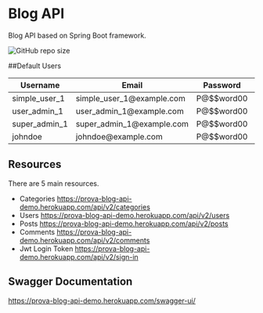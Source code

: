 # Blog API

Blog API based on Spring Boot framework.

![GitHub repo size](https://img.shields.io/github/repo-size/RafiouSitou90/POO?style=for-the-badge)

##Default Users
<table>
    <thead>
        <tr>
            <th>Username</th>
            <th>Email</th>
            <th>Password</th>
            <th>Role</th>
        </tr>
    </thead>
    <tbody>
        <tr>
            <td>simple_user_1</td>
            <td>simple_user_1@example.com</td>
            <td>P@$$word00</td>
            <td>USER</td>
        </tr>
        <tr>
            <td>user_admin_1</td>
            <td>user_admin_1@example.com</td>
            <td>P@$$word00</td>
            <td>ADMIN</td>
        </tr>
        <tr>
            <td>super_admin_1</td>
            <td>super_admin_1@example.com</td>
            <td>P@$$word00</td>
            <td>SUPER_ADMIN</td>
        </tr>
        <tr>
            <td>johndoe</td>
            <td>johndoe@example.com</td>
            <td>P@$$word00</td>
            <td>SUPER_ADMIN</td>
        </tr>
    </tbody>
</table>

## Resources
There are 5 main resources.
- Categories https://prova-blog-api-demo.herokuapp.com/api/v2/categories
- Users https://prova-blog-api-demo.herokuapp.com/api/v2/users
- Posts https://prova-blog-api-demo.herokuapp.com/api/v2/posts
- Comments https://prova-blog-api-demo.herokuapp.com/api/v2/comments
- Jwt Login Token https://prova-blog-api-demo.herokuapp.com/api/v2/sign-in

## Swagger Documentation
https://prova-blog-api-demo.herokuapp.com/swagger-ui/